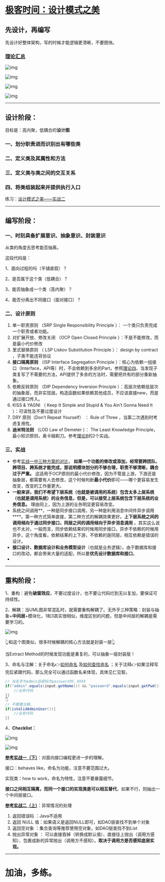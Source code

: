 # [极客时间：设计模式之美](https://time.geekbang.org/column/article/176075)



## **先设计，再编写**

先设计好整体架构，写的时候才能逻辑更清晰，不要图快。

###  [理论汇总](https://time.geekbang.org/column/article/193093)

![img](https://static001.geekbang.org/resource/image/f3/d3/f3262ef8152517d3b11bfc3f2d2b12d3.png) 

 ![img](https://static001.geekbang.org/resource/image/f4/e7/f4ce06502a9782d200e8e10a90bf2ce7.jpg) 

 ![img](https://static001.geekbang.org/resource/image/fb/9f/fbf1ae0ce08d4ea890b80944c2b8309f.jpg) 

 ![img](https://static001.geekbang.org/resource/image/fc/8a/fc56f7c2b348d324c93a09dd0dee538a.jpg) 

------



## 设计阶段：

目标是：高内聚，低耦合的**设计图**

### 一、划分职责进而识别出有哪些类

### 二、定义类及其属性和方法

### 三、定义类与类之间的交互关系

### 四、将类组装起来并提供执行入口

练习：[设计模式之美——实战二](https://time.geekbang.org/column/article/171767)

------



## 编写阶段：

### 一、时刻具备扩展意识、抽象意识、封装意识

从类的角度去思考能否抽离。

这段代码是：

1、面向过程的吗（平铺直叙）？

2、是否属于这个类（低耦合）？

3、能否抽象成一个类（高内聚）？

4、能否分离出不同接口（面对接口）？

### 二、设计原则

1.  单一职责原则 （SRP  Single Responsibility Principle ）： 一个类只负责完成一个职责或者功能。 
2.  对扩展开放、修改关闭 （OCP  Open Closed Principle  ）：不是不能修改，而是最小代价修改
3.  里式替换原则 （ LSP   Liskov Substitution Principle ）： design by contract ，子类不能违背协议
4.  **接口隔离原则** （ISP  Interface Segregation Principle ）：核心为依赖一组接口（Interface，API等）时，不会依赖到多余的Part。参照[理论四](https://time.geekbang.org/column/article/177442)，当发现子类复写了不需要的方法，API提供了多余的方法时，需要把共有的部分重新抽象。
5.  依赖反转原则 （DIP  Dependency Inversion Principle ）：高层次依赖低层次的抽象层，而非实现层。构造函数如果依赖其他成员，不应该直接new，而是通过接口传入。
6.  KISS & YAGNI （ Keep It Simple and Stupid & You Ain’t Gonna Need It ）：可读性及不要过度设计
7.  DRY 原则（Don’t Repeat Yourself） ： Rule of Three ，当第二次遇到时考虑复用性。
8.  **迪米特法则** （LOD  Law of Demeter  ）： The Least Knowledge Principle，最小知识原则，奥卡姆剃刀。参考[理论8](https://time.geekbang.org/column/article/179615)的2个实战。

### 三、实战

* 参考[实战一中三种方案的对比](https://time.geekbang.org/column/article/182001)， **如果一个功能的修改或添加，经常要跨团队、跨项目、跨系统才能完成，那说明模块划分的不够合理，职责不够清晰，耦合过于严重。** 这适用于OCP原则的最小代价修改，因为不管是上游，下游还是抽象层，都需要有人去修改，这个时候判断**最小代价**即可——哪个更容易发生改变，改变的工作量更大。
* **一般来讲，我们不希望下层系统（也就是被调用的系统）包含太多上层系统（也就是调用系统）的业务信息，但是，可以接受上层系统包含下层系统的业务信息。** 理由同上，因为上游的业务明显更容易改变。
* 系统之间调用**，一种是同步接口调用，另一种是利用消息中间件异步调用****。第一种方式简单直接，第二种方式的解耦效果更好。**上下层系统之间的调用倾向于通过同步接口，同层之间的调用倾向于异步消息调用** 。其实这么说也不太对，一般而言，同步依赖结果的时候用同步接口，异步不依赖的时候用异步，这个角度看，依赖结果的上下游，不依赖的是同层，相互依赖是错误的设计。
*  **接口设计、数据库设计和业务模型设计**（也就是业务逻辑）。由于数据库和接口的改动，都会带来大量的适配，所以要**优先设计数据库和接口**。
* 

------

## 重构阶段：

1、重构：避免**破窗效应**，不要过度设计，也不要让代码烂到无以复加，要保证可持续性。

2、解耦：当UML图非常混乱时，就需要重构解耦了。无外乎三种策略：封装与抽象+**中间层**+模块化，1和3其实很相似，维度区别的问题，但是中间层的解耦是需要学习的。 

 ![img](https://static001.geekbang.org/resource/image/cb/52/cbcefa78026fd1d0cb9837dde9adae52.jpg) 

👆和这个图类似，很多时候解耦的核心方法就是封装一层👆

当Extract Method的时候发现功能是重复的，可以抽象一层封装层！

3、命名与注解：关于命名👉[如何命名](https://zhuanlan.zhihu.com/p/96100037) 及[如何查找命名]( https://unbug.github.io/codelf/ ) ；关于注释👉如果注释写完后紧跟代码，那么完全可以通过函数名来体现，具体见仁见智。

```java
// 当名字为admin且密码为password时，XXXX
if("admin".equals(input.getName()) && "password".equals(input.getPwd())){
    //业务代码
}}
👇
// 不需要注释，
if(isValidAdminUser()){
    //业务代码
}} 
```

4、**Checklist：**

 ![img](https://static001.geekbang.org/resource/image/04/c9/041e22cac6ce2ba3481e246c119adfc9.jpg) 

 ![img](https://static001.geekbang.org/resource/image/98/98/9894233257994a69102afa960692ce98.jpg) 

**[参考实战一（下）](https://time.geekbang.org/column/article/191621)**：对面向接口编程更进一步的理解。

接口：behaves like，命名为功能，注意不要范围过大。

实现类：how to work，命名为特性，注意不要暴露细节。

**接口之间相互隔离，而同一个接口的实现类是可以相互替代**，如果不行，则抽出一个中间层接口。

**[参考实战二（上）](https://time.geekbang.org/column/article/191642)**：异常情况的处理

1. 返回错误码 ：Java不适用
2. 返回 NULL 值：如果语义是返回NULL即可，如DAO层查找不到单个对象
3.  返回空对象 ：集合查询等推荐使用空对象，如DAO层查找不到List
4.  抛出异常对象 ： 可以直接吞掉（转换成默认值）、直接往上抛出（调用方感知）、包裹成新的异常抛出（调用方不感知）。**取决于调用方是否感知底层实现。** 

------



# 加油，多练。



